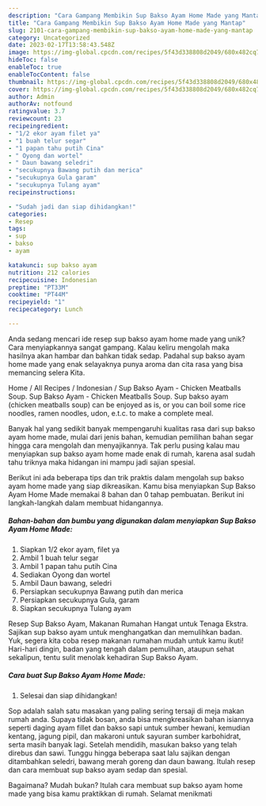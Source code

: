 ```yaml
---
description: "Cara Gampang Membikin Sup Bakso Ayam Home Made yang Mantap"
title: "Cara Gampang Membikin Sup Bakso Ayam Home Made yang Mantap"
slug: 2101-cara-gampang-membikin-sup-bakso-ayam-home-made-yang-mantap
category: Uncategorized
date: 2023-02-17T13:58:43.548Z
image: https://img-global.cpcdn.com/recipes/5f43d338808d2049/680x482cq70/sup-bakso-ayam-home-made-foto-resep-utama.jpg
hideToc: false
enableToc: true
enableTocContent: false
thumbnail: https://img-global.cpcdn.com/recipes/5f43d338808d2049/680x482cq70/sup-bakso-ayam-home-made-foto-resep-utama.jpg
cover: https://img-global.cpcdn.com/recipes/5f43d338808d2049/680x482cq70/sup-bakso-ayam-home-made-foto-resep-utama.jpg
author: Admin
authorAv: notfound
ratingvalue: 3.7
reviewcount: 23
recipeingredient:
- "1/2 ekor ayam filet ya"
- "1 buah telur segar"
- "1 papan tahu putih Cina"
- " Oyong dan wortel"
- " Daun bawang seledri"
- "secukupnya Bawang putih dan merica"
- "secukupnya Gula garam"
- "secukupnya Tulang ayam"
recipeinstructions:

- "Sudah jadi dan siap dihidangkan!"
categories:
- Resep
tags:
- sup
- bakso
- ayam

katakunci: sup bakso ayam 
nutrition: 212 calories
recipecuisine: Indonesian
preptime: "PT33M"
cooktime: "PT44M"
recipeyield: "1"
recipecategory: Lunch

---
```





Anda sedang mencari ide resep sup bakso ayam home made yang unik? Cara menyiapkannya sangat gampang. Kalau keliru mengolah maka hasilnya akan hambar dan bahkan tidak sedap. Padahal sup bakso ayam home made yang enak selayaknya punya aroma dan cita rasa yang bisa memancing selera Kita.





Home / All Recipes / Indonesian / Sup Bakso Ayam - Chicken Meatballs Soup. Sup Bakso Ayam - Chicken Meatballs Soup. Sup bakso ayam (chicken meatballs soup) can be enjoyed as is, or you can boil some rice noodles, ramen noodles, udon, e.t.c. to make a complete meal.

Banyak hal yang sedikit banyak mempengaruhi kualitas rasa dari sup bakso ayam home made, mulai dari jenis bahan, kemudian pemilihan bahan segar hingga cara mengolah dan menyajikannya. Tak perlu pusing kalau mau menyiapkan sup bakso ayam home made enak di rumah, karena asal sudah tahu triknya maka hidangan ini mampu jadi sajian spesial.






Berikut ini ada beberapa tips dan trik praktis dalam mengolah sup bakso ayam home made yang siap dikreasikan. Kamu bisa menyiapkan Sup Bakso Ayam Home Made memakai 8 bahan dan 0 tahap pembuatan. Berikut ini langkah-langkah dalam membuat hidangannya.

<!--inarticleads1-->

##### Bahan-bahan dan bumbu yang digunakan dalam menyiapkan Sup Bakso Ayam Home Made:

1. Siapkan 1/2 ekor ayam, filet ya
1. Ambil 1 buah telur segar
1. Ambil 1 papan tahu putih Cina
1. Sediakan  Oyong dan wortel
1. Ambil  Daun bawang, seledri
1. Persiapkan secukupnya Bawang putih dan merica
1. Persiapkan secukupnya Gula, garam
1. Siapkan secukupnya Tulang ayam


Resep Sup Bakso Ayam, Makanan Rumahan Hangat untuk Tenaga Ekstra. Sajikan sup bakso ayam untuk menghangatkan dan memulihkan badan. Yuk, segera kita coba resep makanan rumahan mudah untuk kamu ikuti! Hari-hari dingin, badan yang tengah dalam pemulihan, ataupun sehat sekalipun, tentu sulit menolak kehadiran Sup Bakso Ayam. 

<!--inarticleads2-->

##### Cara buat Sup Bakso Ayam Home Made:


1. Selesai dan siap dihidangkan!

Sop adalah salah satu masakan yang paling sering tersaji di meja makan rumah anda. Supaya tidak bosan, anda bisa mengkreasikan bahan isiannya seperti daging ayam fillet dan bakso sapi untuk sumber hewani, kemudian kentang, jagung pipil, dan makaroni untuk sayuran sumber karbohidrat, serta masih banyak lagi. Setelah mendidih, masukan bakso yang telah direbus dan sawi. Tunggu hingga beberapa saat lalu sajikan dengan ditambahkan seledri, bawang merah goreng dan daun bawang. Itulah resep dan cara membuat sup bakso ayam sedap dan spesial. 

Bagaimana? Mudah bukan? Itulah cara membuat sup bakso ayam home made yang bisa kamu praktikkan di rumah. Selamat menikmati
